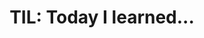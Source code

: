 ---
title: "TIL: Today I learned..."
description: Short, rough posts about things I learned, inspired by Simon Willison's TIL.
---